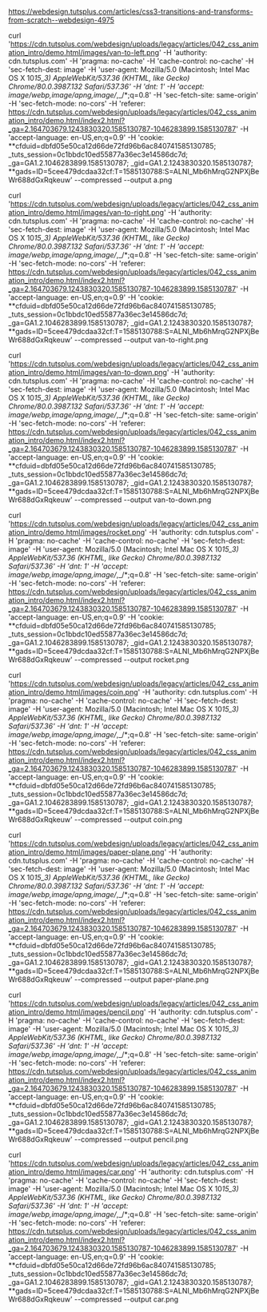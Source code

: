 https://webdesign.tutsplus.com/articles/css3-transitions-and-transforms-from-scratch--webdesign-4975

curl 'https://cdn.tutsplus.com/webdesign/uploads/legacy/articles/042_css_animation_intro/demo.html/images/van-to-left.png' -H 'authority: cdn.tutsplus.com' -H 'pragma: no-cache' -H 'cache-control: no-cache' -H 'sec-fetch-dest: image' -H 'user-agent: Mozilla/5.0 (Macintosh; Intel Mac OS X 10*15_3) AppleWebKit/537.36 (KHTML, like Gecko) Chrome/80.0.3987.132 Safari/537.36' -H 'dnt: 1' -H 'accept: image/webp,image/apng,image/*,\_/\*;q=0.8' -H 'sec-fetch-site: same-origin' -H 'sec-fetch-mode: no-cors' -H 'referer: https://cdn.tutsplus.com/webdesign/uploads/legacy/articles/042_css_animation_intro/demo.html/index2.html?_ga=2.164703679.1243830320.1585130787-1046283899.1585130787' -H 'accept-language: en-US,en;q=0.9' -H 'cookie: **cfduid=dbfd05e50ca12d66de72fd96b6ac840741585130785; \_tuts_session=0c1bbdc10ed55877a36ec3e14586dc7d; \_ga=GA1.2.1046283899.1585130787; \_gid=GA1.2.1243830320.1585130787; **gads=ID=5cee479dcdaa32cf:T=1585130788:S=ALNI_Mb6hMrqG2NPXjBeWr688dGxRqkeuw' --compressed --output a.png

curl 'https://cdn.tutsplus.com/webdesign/uploads/legacy/articles/042_css_animation_intro/demo.html/images/van-to-right.png' -H 'authority: cdn.tutsplus.com' -H 'pragma: no-cache' -H 'cache-control: no-cache' -H 'sec-fetch-dest: image' -H 'user-agent: Mozilla/5.0 (Macintosh; Intel Mac OS X 10*15_3) AppleWebKit/537.36 (KHTML, like Gecko) Chrome/80.0.3987.132 Safari/537.36' -H 'dnt: 1' -H 'accept: image/webp,image/apng,image/*,\_/\*;q=0.8' -H 'sec-fetch-site: same-origin' -H 'sec-fetch-mode: no-cors' -H 'referer: https://cdn.tutsplus.com/webdesign/uploads/legacy/articles/042_css_animation_intro/demo.html/index2.html?_ga=2.164703679.1243830320.1585130787-1046283899.1585130787' -H 'accept-language: en-US,en;q=0.9' -H 'cookie: **cfduid=dbfd05e50ca12d66de72fd96b6ac840741585130785; \_tuts_session=0c1bbdc10ed55877a36ec3e14586dc7d; \_ga=GA1.2.1046283899.1585130787; \_gid=GA1.2.1243830320.1585130787; **gads=ID=5cee479dcdaa32cf:T=1585130788:S=ALNI_Mb6hMrqG2NPXjBeWr688dGxRqkeuw' --compressed --output van-to-right.png

curl 'https://cdn.tutsplus.com/webdesign/uploads/legacy/articles/042_css_animation_intro/demo.html/images/van-to-down.png' -H 'authority: cdn.tutsplus.com' -H 'pragma: no-cache' -H 'cache-control: no-cache' -H 'sec-fetch-dest: image' -H 'user-agent: Mozilla/5.0 (Macintosh; Intel Mac OS X 10*15_3) AppleWebKit/537.36 (KHTML, like Gecko) Chrome/80.0.3987.132 Safari/537.36' -H 'dnt: 1' -H 'accept: image/webp,image/apng,image/*,\_/\*;q=0.8' -H 'sec-fetch-site: same-origin' -H 'sec-fetch-mode: no-cors' -H 'referer: https://cdn.tutsplus.com/webdesign/uploads/legacy/articles/042_css_animation_intro/demo.html/index2.html?_ga=2.164703679.1243830320.1585130787-1046283899.1585130787' -H 'accept-language: en-US,en;q=0.9' -H 'cookie: **cfduid=dbfd05e50ca12d66de72fd96b6ac840741585130785; \_tuts_session=0c1bbdc10ed55877a36ec3e14586dc7d; \_ga=GA1.2.1046283899.1585130787; \_gid=GA1.2.1243830320.1585130787; **gads=ID=5cee479dcdaa32cf:T=1585130788:S=ALNI_Mb6hMrqG2NPXjBeWr688dGxRqkeuw' --compressed --output van-to-down.png

curl 'https://cdn.tutsplus.com/webdesign/uploads/legacy/articles/042_css_animation_intro/demo.html/images/rocket.png' -H 'authority: cdn.tutsplus.com' -H 'pragma: no-cache' -H 'cache-control: no-cache' -H 'sec-fetch-dest: image' -H 'user-agent: Mozilla/5.0 (Macintosh; Intel Mac OS X 10*15_3) AppleWebKit/537.36 (KHTML, like Gecko) Chrome/80.0.3987.132 Safari/537.36' -H 'dnt: 1' -H 'accept: image/webp,image/apng,image/*,\_/\*;q=0.8' -H 'sec-fetch-site: same-origin' -H 'sec-fetch-mode: no-cors' -H 'referer: https://cdn.tutsplus.com/webdesign/uploads/legacy/articles/042_css_animation_intro/demo.html/index2.html?_ga=2.164703679.1243830320.1585130787-1046283899.1585130787' -H 'accept-language: en-US,en;q=0.9' -H 'cookie: **cfduid=dbfd05e50ca12d66de72fd96b6ac840741585130785; \_tuts_session=0c1bbdc10ed55877a36ec3e14586dc7d; \_ga=GA1.2.1046283899.1585130787; \_gid=GA1.2.1243830320.1585130787; **gads=ID=5cee479dcdaa32cf:T=1585130788:S=ALNI_Mb6hMrqG2NPXjBeWr688dGxRqkeuw' --compressed --output rocket.png

curl 'https://cdn.tutsplus.com/webdesign/uploads/legacy/articles/042_css_animation_intro/demo.html/images/coin.png' -H 'authority: cdn.tutsplus.com' -H 'pragma: no-cache' -H 'cache-control: no-cache' -H 'sec-fetch-dest: image' -H 'user-agent: Mozilla/5.0 (Macintosh; Intel Mac OS X 10*15_3) AppleWebKit/537.36 (KHTML, like Gecko) Chrome/80.0.3987.132 Safari/537.36' -H 'dnt: 1' -H 'accept: image/webp,image/apng,image/*,\_/\*;q=0.8' -H 'sec-fetch-site: same-origin' -H 'sec-fetch-mode: no-cors' -H 'referer: https://cdn.tutsplus.com/webdesign/uploads/legacy/articles/042_css_animation_intro/demo.html/index2.html?_ga=2.164703679.1243830320.1585130787-1046283899.1585130787' -H 'accept-language: en-US,en;q=0.9' -H 'cookie: **cfduid=dbfd05e50ca12d66de72fd96b6ac840741585130785; \_tuts_session=0c1bbdc10ed55877a36ec3e14586dc7d; \_ga=GA1.2.1046283899.1585130787; \_gid=GA1.2.1243830320.1585130787; **gads=ID=5cee479dcdaa32cf:T=1585130788:S=ALNI_Mb6hMrqG2NPXjBeWr688dGxRqkeuw' --compressed --output coin.png

curl 'https://cdn.tutsplus.com/webdesign/uploads/legacy/articles/042_css_animation_intro/demo.html/images/paper-plane.png' -H 'authority: cdn.tutsplus.com' -H 'pragma: no-cache' -H 'cache-control: no-cache' -H 'sec-fetch-dest: image' -H 'user-agent: Mozilla/5.0 (Macintosh; Intel Mac OS X 10*15_3) AppleWebKit/537.36 (KHTML, like Gecko) Chrome/80.0.3987.132 Safari/537.36' -H 'dnt: 1' -H 'accept: image/webp,image/apng,image/*,\_/\*;q=0.8' -H 'sec-fetch-site: same-origin' -H 'sec-fetch-mode: no-cors' -H 'referer: https://cdn.tutsplus.com/webdesign/uploads/legacy/articles/042_css_animation_intro/demo.html/index2.html?_ga=2.164703679.1243830320.1585130787-1046283899.1585130787' -H 'accept-language: en-US,en;q=0.9' -H 'cookie: **cfduid=dbfd05e50ca12d66de72fd96b6ac840741585130785; \_tuts_session=0c1bbdc10ed55877a36ec3e14586dc7d; \_ga=GA1.2.1046283899.1585130787; \_gid=GA1.2.1243830320.1585130787; **gads=ID=5cee479dcdaa32cf:T=1585130788:S=ALNI_Mb6hMrqG2NPXjBeWr688dGxRqkeuw' --compressed --output paper-plane.png

curl 'https://cdn.tutsplus.com/webdesign/uploads/legacy/articles/042_css_animation_intro/demo.html/images/pencil.png' -H 'authority: cdn.tutsplus.com' -H 'pragma: no-cache' -H 'cache-control: no-cache' -H 'sec-fetch-dest: image' -H 'user-agent: Mozilla/5.0 (Macintosh; Intel Mac OS X 10*15_3) AppleWebKit/537.36 (KHTML, like Gecko) Chrome/80.0.3987.132 Safari/537.36' -H 'dnt: 1' -H 'accept: image/webp,image/apng,image/*,\_/\*;q=0.8' -H 'sec-fetch-site: same-origin' -H 'sec-fetch-mode: no-cors' -H 'referer: https://cdn.tutsplus.com/webdesign/uploads/legacy/articles/042_css_animation_intro/demo.html/index2.html?_ga=2.164703679.1243830320.1585130787-1046283899.1585130787' -H 'accept-language: en-US,en;q=0.9' -H 'cookie: **cfduid=dbfd05e50ca12d66de72fd96b6ac840741585130785; \_tuts_session=0c1bbdc10ed55877a36ec3e14586dc7d; \_ga=GA1.2.1046283899.1585130787; \_gid=GA1.2.1243830320.1585130787; **gads=ID=5cee479dcdaa32cf:T=1585130788:S=ALNI_Mb6hMrqG2NPXjBeWr688dGxRqkeuw' --compressed --output pencil.png

curl 'https://cdn.tutsplus.com/webdesign/uploads/legacy/articles/042_css_animation_intro/demo.html/images/car.png' -H 'authority: cdn.tutsplus.com' -H 'pragma: no-cache' -H 'cache-control: no-cache' -H 'sec-fetch-dest: image' -H 'user-agent: Mozilla/5.0 (Macintosh; Intel Mac OS X 10*15_3) AppleWebKit/537.36 (KHTML, like Gecko) Chrome/80.0.3987.132 Safari/537.36' -H 'dnt: 1' -H 'accept: image/webp,image/apng,image/*,\_/\*;q=0.8' -H 'sec-fetch-site: same-origin' -H 'sec-fetch-mode: no-cors' -H 'referer: https://cdn.tutsplus.com/webdesign/uploads/legacy/articles/042_css_animation_intro/demo.html/index2.html?_ga=2.164703679.1243830320.1585130787-1046283899.1585130787' -H 'accept-language: en-US,en;q=0.9' -H 'cookie: **cfduid=dbfd05e50ca12d66de72fd96b6ac840741585130785; \_tuts_session=0c1bbdc10ed55877a36ec3e14586dc7d; \_ga=GA1.2.1046283899.1585130787; \_gid=GA1.2.1243830320.1585130787; **gads=ID=5cee479dcdaa32cf:T=1585130788:S=ALNI_Mb6hMrqG2NPXjBeWr688dGxRqkeuw' --compressed --output car.png

